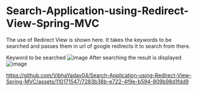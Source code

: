# Search-Application-using-Redirect-View-Spring-MVC
The use of Redirect View is shown here. It takes the keywords to be searched and passes them in url of google redirects it to search from there.

Keyword to be searched
![image](https://github.com/VibhaYadav04/Search-Application-using-Redirect-View-Spring-MVC/assets/110171547/5f860e0c-b79d-49a2-bcf0-9441ccb9ae67)
After searching the result is displayed
![image](https://github.com/VibhaYadav04/Search-Application-using-Redirect-View-Spring-MVC/assets/110171547/67939842-e471-4a49-8ea6-7b35ec177640)





https://github.com/VibhaYadav04/Search-Application-using-Redirect-View-Spring-MVC/assets/110171547/7283b38b-e722-4f9e-b594-809b98d1fdd9

